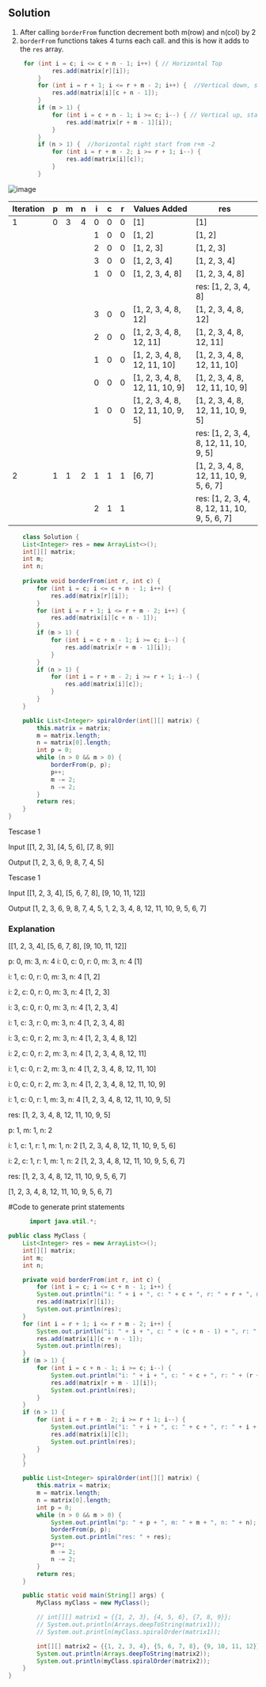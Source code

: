 ## Solution

1. After calling `borderFrom` function decrement both m(row) and n(col) by 2
2. `borderFrom` functions takes 4 turns each call. and this is how it adds to the `res` array.
   ``` java
    for (int i = c; i <= c + n - 1; i++) { // Horizontal Top
            res.add(matrix[r][i]);   
        }
        for (int i = r + 1; i <= r + m - 2; i++) {  //Vertical down, start from second row coz the first row is already done
            res.add(matrix[i][c + n - 1]);
        }
        if (m > 1) {
            for (int i = c + n - 1; i >= c; i--) { // Vertical up, start from the last-1 is already done last column
                res.add(matrix[r + m - 1][i]);
            }
        }
        if (n > 1) {  //horizontal right start from r+m -2 
            for (int i = r + m - 2; i >= r + 1; i--) {
                res.add(matrix[i][c]);
            }
        }
    ```
![image](https://github.com/bruhathisp/dsa_java/assets/91585301/12d4d015-5729-4ffc-817a-d86be9cdaff9)

| Iteration | p | m | n | i | c | r | Values Added      | res                                          |
|-----------|---|---|---|---|---|---|-------------------|----------------------------------------------|
| 1         | 0 | 3 | 4 | 0 | 0 | 0 | [1]               | [1]                                          |
|           |   |   |   | 1 | 0 | 0 | [1, 2]            | [1, 2]                                       |
|           |   |   |   | 2 | 0 | 0 | [1, 2, 3]         | [1, 2, 3]                                    |
|           |   |   |   | 3 | 0 | 0 | [1, 2, 3, 4]      | [1, 2, 3, 4]                                 |
|           |   |   |   | 1 | 0 | 0 | [1, 2, 3, 4, 8]   | [1, 2, 3, 4, 8]                              |
|           |   |   |   |   |   |   |                   | res: [1, 2, 3, 4, 8]                         |
|           |   |   |   | 3 | 0 | 0 | [1, 2, 3, 4, 8, 12]| [1, 2, 3, 4, 8, 12]                          |
|           |   |   |   | 2 | 0 | 0 | [1, 2, 3, 4, 8, 12, 11]| [1, 2, 3, 4, 8, 12, 11]                   |
|           |   |   |   | 1 | 0 | 0 | [1, 2, 3, 4, 8, 12, 11, 10]| [1, 2, 3, 4, 8, 12, 11, 10]            |
|           |   |   |   | 0 | 0 | 0 | [1, 2, 3, 4, 8, 12, 11, 10, 9]| [1, 2, 3, 4, 8, 12, 11, 10, 9]     |
|           |   |   |   | 1 | 0 | 0 | [1, 2, 3, 4, 8, 12, 11, 10, 9, 5]| [1, 2, 3, 4, 8, 12, 11, 10, 9, 5]|
|           |   |   |   |   |   |   |                   | res: [1, 2, 3, 4, 8, 12, 11, 10, 9, 5]    |
| 2         | 1 | 1 | 2 | 1 | 1 | 1 | [6, 7]            | [1, 2, 3, 4, 8, 12, 11, 10, 9, 5, 6, 7] |
|           |   |   |   | 2 | 1 | 1 |                   | res: [1, 2, 3, 4, 8, 12, 11, 10, 9, 5, 6, 7]|


``` java
    class Solution {
    List<Integer> res = new ArrayList<>();
    int[][] matrix;
    int m;
    int n;
    
    private void borderFrom(int r, int c) {
        for (int i = c; i <= c + n - 1; i++) {
            res.add(matrix[r][i]);
        }
        for (int i = r + 1; i <= r + m - 2; i++) {
            res.add(matrix[i][c + n - 1]);
        }
        if (m > 1) {
            for (int i = c + n - 1; i >= c; i--) {
                res.add(matrix[r + m - 1][i]);
            }
        }
        if (n > 1) {
            for (int i = r + m - 2; i >= r + 1; i--) {
                res.add(matrix[i][c]);
            }
        }
    }

    public List<Integer> spiralOrder(int[][] matrix) {
        this.matrix = matrix;
        m = matrix.length;
        n = matrix[0].length;
        int p = 0;
        while (n > 0 && m > 0) {
            borderFrom(p, p);
            p++;
            m -= 2;
            n -= 2;
        }
        return res;
    }
}

```


Tescase 1

Input [[1, 2, 3], [4, 5, 6], [7, 8, 9]]

Output [1, 2, 3, 6, 9, 8, 7, 4, 5]

Tescase 1

Input [[1, 2, 3, 4], [5, 6, 7, 8], [9, 10, 11, 12]]

Output [1, 2, 3, 6, 9, 8, 7, 4, 5, 1, 2, 3, 4, 8, 12, 11, 10, 9, 5, 6, 7]



### Explanation 

[[1, 2, 3, 4], [5, 6, 7, 8], [9, 10, 11, 12]]

p: 0, m: 3, n: 4
i: 0, c: 0, r: 0, m: 3, n: 4
[1]

i: 1, c: 0, r: 0, m: 3, n: 4
[1, 2]

i: 2, c: 0, r: 0, m: 3, n: 4
[1, 2, 3]

i: 3, c: 0, r: 0, m: 3, n: 4
[1, 2, 3, 4]

i: 1, c: 3, r: 0, m: 3, n: 4
[1, 2, 3, 4, 8]

i: 3, c: 0, r: 2, m: 3, n: 4
[1, 2, 3, 4, 8, 12]

i: 2, c: 0, r: 2, m: 3, n: 4
[1, 2, 3, 4, 8, 12, 11]

i: 1, c: 0, r: 2, m: 3, n: 4
[1, 2, 3, 4, 8, 12, 11, 10]

i: 0, c: 0, r: 2, m: 3, n: 4
[1, 2, 3, 4, 8, 12, 11, 10, 9]

i: 1, c: 0, r: 1, m: 3, n: 4
[1, 2, 3, 4, 8, 12, 11, 10, 9, 5]

res: [1, 2, 3, 4, 8, 12, 11, 10, 9, 5]

p: 1, m: 1, n: 2

i: 1, c: 1, r: 1, m: 1, n: 2
[1, 2, 3, 4, 8, 12, 11, 10, 9, 5, 6]

i: 2, c: 1, r: 1, m: 1, n: 2
[1, 2, 3, 4, 8, 12, 11, 10, 9, 5, 6, 7]

res: [1, 2, 3, 4, 8, 12, 11, 10, 9, 5, 6, 7]

[1, 2, 3, 4, 8, 12, 11, 10, 9, 5, 6, 7]



#Code to generate print statements

``` java
      import java.util.*;

public class MyClass {
    List<Integer> res = new ArrayList<>();
    int[][] matrix;
    int m;
    int n;

    private void borderFrom(int r, int c) {
        for (int i = c; i <= c + n - 1; i++) {
        System.out.println("i: " + i + ", c: " + c + ", r: " + r + ", m: " + m + ", n: " + n);
        res.add(matrix[r][i]);
        System.out.println(res);
    }
    for (int i = r + 1; i <= r + m - 2; i++) {
        System.out.println("i: " + i + ", c: " + (c + n - 1) + ", r: " + r + ", m: " + m + ", n: " + n);
        res.add(matrix[i][c + n - 1]);
        System.out.println(res);
    }
    if (m > 1) {
        for (int i = c + n - 1; i >= c; i--) {
            System.out.println("i: " + i + ", c: " + c + ", r: " + (r + m - 1) + ", m: " + m + ", n: " + n);
            res.add(matrix[r + m - 1][i]);
            System.out.println(res);
        }
    }
    if (n > 1) {
        for (int i = r + m - 2; i >= r + 1; i--) {
            System.out.println("i: " + i + ", c: " + c + ", r: " + i + ", m: " + m + ", n: " + n);
            res.add(matrix[i][c]);
            System.out.println(res);
        }
    }
    }

    public List<Integer> spiralOrder(int[][] matrix) {
        this.matrix = matrix;
        m = matrix.length;
        n = matrix[0].length;
        int p = 0;
        while (n > 0 && m > 0) {
            System.out.println("p: " + p + ", m: " + m + ", n: " + n);
            borderFrom(p, p);
            System.out.println("res: " + res);
            p++;
            m -= 2;
            n -= 2;
        }
        return res;
    }

    public static void main(String[] args) {
        MyClass myClass = new MyClass();

        // int[][] matrix1 = {{1, 2, 3}, {4, 5, 6}, {7, 8, 9}};
        // System.out.println(Arrays.deepToString(matrix1));
        // System.out.println(myClass.spiralOrder(matrix1));

        int[][] matrix2 = {{1, 2, 3, 4}, {5, 6, 7, 8}, {9, 10, 11, 12}};
        System.out.println(Arrays.deepToString(matrix2));
        System.out.println(myClass.spiralOrder(matrix2));
    }
}

```



